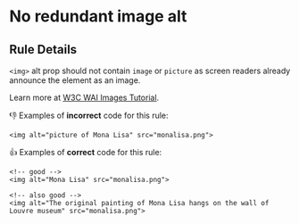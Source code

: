 # No redundant image alt

## Rule Details

`<img>` alt prop should not contain `image` or `picture` as screen readers already announce the element as an image.

Learn more at [W3C WAI Images Tutorial](https://www.w3.org/WAI/tutorials/images/).

👎 Examples of **incorrect** code for this rule:

```erb
<img alt="picture of Mona Lisa" src="monalisa.png">
```

👍 Examples of **correct** code for this rule:

```erb
<!-- good -->
<img alt="Mona Lisa" src="monalisa.png">
```


```erb
<!-- also good -->
<img alt="The original painting of Mona Lisa hangs on the wall of Louvre museum" src="monalisa.png">
```
